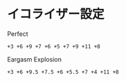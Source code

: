 # イコライザー設定

Perfect

    +3 +6 +9 +7 +6 +5 +7 +9 +11 +8

Eargasm Explosion

    +3 +6 +9.5 +7.5 +6 +5.5 +7 +4 +11 +8


